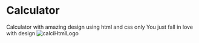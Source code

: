 # Calculator
Calculator with amazing design using html and css only You just fall in love with design
![calciHtmlLogo](https://user-images.githubusercontent.com/64765400/93598016-e4e3a900-f970-11ea-9423-19b3d0ef0873.png)
